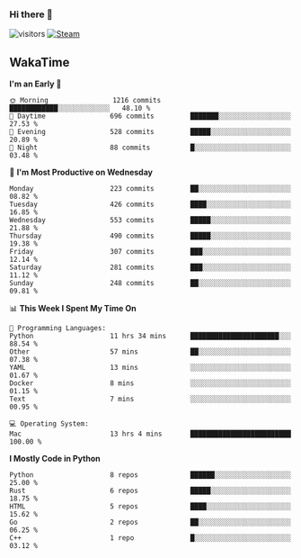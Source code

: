 ### Hi there 👋

![visitors](https://visitor-badge.glitch.me/badge?page_id=zhourunlai)
[![Steam](https://img.shields.io/badge/dynamic/json?url=https%3A%2F%2Fapi.swo.moe%2Fstats%2Fsteamgames%2F76561198285156854&query=count&color=0b1a37&label=Steam&labelColor=134375&logo=steam&suffix=+games&cacheSeconds=3600)](http://steamcommunity.com/profiles/76561198285156854)

## WakaTime
<!--START_SECTION:waka-->
**I'm an Early 🐤** 

```text
🌞 Morning                1216 commits        ████████████░░░░░░░░░░░░░   48.10 % 
🌆 Daytime                696 commits         ███████░░░░░░░░░░░░░░░░░░   27.53 % 
🌃 Evening                528 commits         █████░░░░░░░░░░░░░░░░░░░░   20.89 % 
🌙 Night                  88 commits          █░░░░░░░░░░░░░░░░░░░░░░░░   03.48 % 
```
📅 **I'm Most Productive on Wednesday** 

```text
Monday                   223 commits         ██░░░░░░░░░░░░░░░░░░░░░░░   08.82 % 
Tuesday                  426 commits         ████░░░░░░░░░░░░░░░░░░░░░   16.85 % 
Wednesday                553 commits         █████░░░░░░░░░░░░░░░░░░░░   21.88 % 
Thursday                 490 commits         █████░░░░░░░░░░░░░░░░░░░░   19.38 % 
Friday                   307 commits         ███░░░░░░░░░░░░░░░░░░░░░░   12.14 % 
Saturday                 281 commits         ███░░░░░░░░░░░░░░░░░░░░░░   11.12 % 
Sunday                   248 commits         ██░░░░░░░░░░░░░░░░░░░░░░░   09.81 % 
```


📊 **This Week I Spent My Time On** 

```text
💬 Programming Languages: 
Python                   11 hrs 34 mins      ██████████████████████░░░   88.54 % 
Other                    57 mins             ██░░░░░░░░░░░░░░░░░░░░░░░   07.38 % 
YAML                     13 mins             ░░░░░░░░░░░░░░░░░░░░░░░░░   01.67 % 
Docker                   8 mins              ░░░░░░░░░░░░░░░░░░░░░░░░░   01.15 % 
Text                     7 mins              ░░░░░░░░░░░░░░░░░░░░░░░░░   00.95 % 

💻 Operating System: 
Mac                      13 hrs 4 mins       █████████████████████████   100.00 % 
```

**I Mostly Code in Python** 

```text
Python                   8 repos             ██████░░░░░░░░░░░░░░░░░░░   25.00 % 
Rust                     6 repos             █████░░░░░░░░░░░░░░░░░░░░   18.75 % 
HTML                     5 repos             ████░░░░░░░░░░░░░░░░░░░░░   15.62 % 
Go                       2 repos             ██░░░░░░░░░░░░░░░░░░░░░░░   06.25 % 
C++                      1 repo              █░░░░░░░░░░░░░░░░░░░░░░░░   03.12 % 
```




<!--END_SECTION:waka-->
